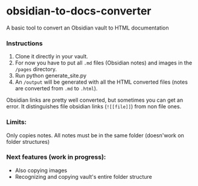 # obsidian-to-docs-converter
A basic tool to convert an Obsidian vault to HTML documentation

### Instructions
1) Clone it directly in your vault.
2) For now you have to put all `.md` files (Obsidian notes) and images in the `/pages` directory.
2) Run python generate_site.py
3) An `/output` will be generated with all the HTML converted files (notes are converted from `.md` to `.html`).

Obsidian links are pretty well converted, but sometimes you can get an error. It distinguishes file obsidian links (`![[file]]`) from non file ones.

### Limits:
Only copies notes. All notes must be in the same folder (doesn'work on folder structures)

### Next features (work in progress):
- Also copying images
- Recognizing and copying vault's entire folder structure
